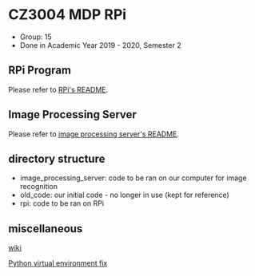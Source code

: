 # CZ3004 MDP RPi

- Group: 15
- Done in Academic Year 2019 - 2020, Semester 2

## RPi Program

Please refer to [RPi's README](rpi/README.md).

## Image Processing Server

Please refer to [image processing server's README](image_processing_server/README.md).

## directory structure

- image_processing_server: code to be ran on our computer for image recognition
- old_code: our initial code - no longer in use (kept for reference)
- rpi: code to be ran on RPi

## miscellaneous

[wiki](https://blogs.ntu.edu.sg/scemdp-1920s2-g15/raspberry-pi/)

[Python virtual environment fix](https://github.com/Microsoft/vscode-python/issues/3840#issuecomment-463789294)
